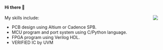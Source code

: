 #### Hi there 👋
<img src="https://github-readme-stats.vercel.app/api?username=simonire&show_icons=true&count_private=true&hide_rank=true&include_all_commits=true" align="right">
My skills include: 

+ PCB design using Altium or Cadence SPB.
+ MCU program and port system using C/Python language.
+ FPGA program using Verilog HDL.
+ VERIFIED IC by UVM 

